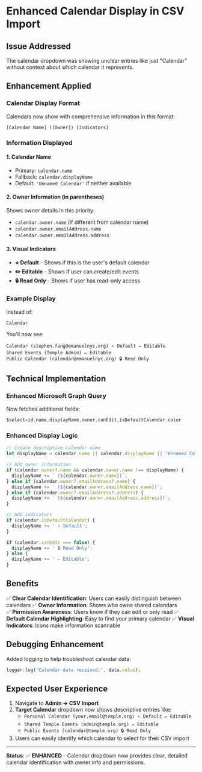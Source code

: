 # Enhanced Calendar Display in CSV Import

## Issue Addressed
The calendar dropdown was showing unclear entries like just "Calendar" without context about which calendar it represents.

## Enhancement Applied

### Calendar Display Format
Calendars now show with comprehensive information in this format:
```
[Calendar Name] ([Owner]) [Indicators]
```

### Information Displayed

#### 1. **Calendar Name**
- Primary: `calendar.name`
- Fallback: `calendar.displayName` 
- Default: `'Unnamed Calendar'` if neither available

#### 2. **Owner Information** (in parentheses)
Shows owner details in this priority:
- `calendar.owner.name` (if different from calendar name)
- `calendar.owner.emailAddress.name` 
- `calendar.owner.emailAddress.address`

#### 3. **Visual Indicators**
- **⭐ Default** - Shows if this is the user's default calendar
- **✏️ Editable** - Shows if user can create/edit events
- **🔒 Read Only** - Shows if user has read-only access

### Example Display
Instead of:
```
Calendar
```

You'll now see:
```
Calendar (stephen.fang@emanuelnyc.org) ⭐ Default ✏️ Editable
Shared Events (Temple Admin) ✏️ Editable
Public Calendar (calendar@emanuelnyc.org) 🔒 Read Only
```

## Technical Implementation

### Enhanced Microsoft Graph Query
Now fetches additional fields:
```javascript
$select=id,name,displayName,owner,canEdit,isDefaultCalendar,color
```

### Enhanced Display Logic
```javascript
// Create descriptive calendar name
let displayName = calendar.name || calendar.displayName || 'Unnamed Calendar';

// Add owner information
if (calendar.owner?.name && calendar.owner.name !== displayName) {
  displayName += ` (${calendar.owner.name})`;
} else if (calendar.owner?.emailAddress?.name) {
  displayName += ` (${calendar.owner.emailAddress.name})`;
} else if (calendar.owner?.emailAddress?.address) {
  displayName += ` (${calendar.owner.emailAddress.address})`;
}

// Add indicators
if (calendar.isDefaultCalendar) {
  displayName += ' ⭐ Default';
}

if (calendar.canEdit === false) {
  displayName += ' 🔒 Read Only';
} else {
  displayName += ' ✏️ Editable';
}
```

## Benefits

✅ **Clear Calendar Identification**: Users can easily distinguish between calendars
✅ **Owner Information**: Shows who owns shared calendars  
✅ **Permission Awareness**: Users know if they can edit or only read
✅ **Default Calendar Highlighting**: Easy to find your primary calendar
✅ **Visual Indicators**: Icons make information scannable

## Debugging Enhancement
Added logging to help troubleshoot calendar data:
```javascript
logger.log('Calendar data received:', data.value);
```

## Expected User Experience
1. Navigate to **Admin → CSV Import**
2. **Target Calendar** dropdown now shows descriptive entries like:
   - `Personal Calendar (your.email@temple.org) ⭐ Default ✏️ Editable`
   - `Shared Temple Events (admin@temple.org) ✏️ Editable`
   - `Public Events (calendar@temple.org) 🔒 Read Only`
3. Users can easily identify which calendar to select for their CSV import

---

**Status**: ✅ **ENHANCED** - Calendar dropdown now provides clear, detailed calendar identification with owner info and permissions.